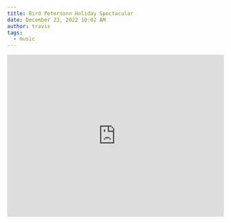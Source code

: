 ```yaml
---
title: Bird Petersonn Holiday Spectacular
date: December 23, 2022 10:02 AM
author: travis
tags:
  - music
---
```

<div style="padding:75% 0 0 0;position:relative;"><iframe src="https://player.vimeo.com/video/80775268?h=99a933652b" style="position:absolute;top:0;left:0;width:100%;height:100%;" frameborder="0" allow="autoplay; fullscreen; picture-in-picture" allowfullscreen></iframe></div><script src="https://player.vimeo.com/api/player.js"></script>